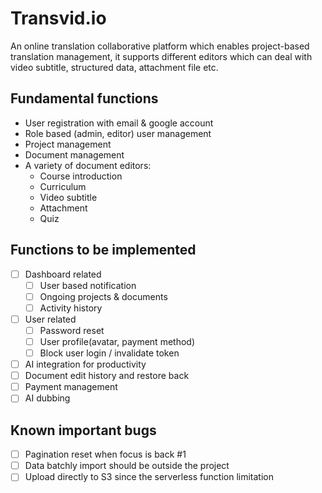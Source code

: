 # Transvid.io

An online translation collaborative platform which enables project-based translation management, it supports different editors which can deal with video subtitle, structured data, attachment file etc.

## Fundamental functions
- User registration with email & google account
- Role based (admin, editor) user management
- Project management
- Document management
- A variety of document editors:
  - Course introduction
  - Curriculum
  - Video subtitle
  - Attachment
  - Quiz

## Functions to be implemented
- [ ] Dashboard related
  - [ ] User based notification
  - [ ] Ongoing projects & documents
  - [ ] Activity history
- [ ] User related
  - [ ] Password reset
  - [ ] User profile(avatar, payment method)
  - [ ] Block user login / invalidate token
- [ ] AI integration for productivity
- [ ] Document edit history and restore back
- [ ] Payment management
- [ ] AI dubbing

## Known important bugs
- [ ] Pagination reset when focus is back #1
- [ ] Data batchly import should be outside the project
- [ ] Upload directly to S3 since the serverless function limitation

